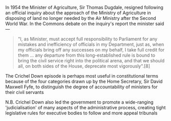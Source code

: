 In 1954 the Minister of Agriculture, Sir Thomas Dugdale, resigned following an official inquiry about the approach of the Ministry of Agriculture in disposing of land no longer needed by the Air Ministry after the Second World War. In the Commons debate on the inquiry's report the minister said—

> "I, as Minister, must accept full responsibility to Parliament for any mistakes and inefficiency of officials in my Department, just as, when my officials bring off any successes on my behalf, I take full credit for them … any departure from this long-established rule is bound to bring the civil service right into the political arena, and that we should all, on both sides of the House, deprecate most vigorously".[8]

The Crichel Down episode is perhaps most useful in constitutional terms because of the four categories drawn up by the Home Secretary, Sir David Maxwell Fyfe, to distinguish the degree of accountability of ministers for their civil servants

N.B. Crichel Down also led the government to promote a wide-ranging 'judicialisation' of many aspects of the administrative process, creating tight legislative rules for executive bodies to follow and more appeal tribunals